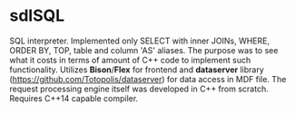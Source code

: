 # sdlSQL
SQL interpreter. Implemented only SELECT with inner JOINs, WHERE, ORDER BY, TOP, table and column 'AS' aliases.
The purpose was to see what it costs in terms of amount of C++ code to implement such functionality.
Utilizes **Bison**/**Flex** for frontend and **dataserver** library (https://github.com/Totopolis/dataserver) for data access in MDF file. The request processing engine itself was developed in C++ from scratch. Requires C++14 capable compiler.
